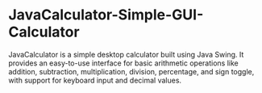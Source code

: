 # JavaCalculator-Simple-GUI-Calculator
JavaCalculator is a simple desktop calculator built using Java Swing. It provides an easy-to-use interface for basic arithmetic operations like addition, subtraction, multiplication, division, percentage, and sign toggle, with support for keyboard input and decimal values.
